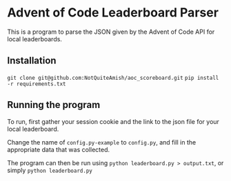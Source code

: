 # Advent of Code Leaderboard Parser

This is a program to parse the JSON given by the Advent of Code API for local leaderboards.

## Installation

`git clone git@github.com:NotQuiteAmish/aoc_scoreboard.git`
`pip install -r requirements.txt`

## Running the program

To run, first gather your session cookie and the link to the json file for your local leaderboard.

Change the name of `config.py-example` to `config.py`, and fill in the appropriate data that was collected.

The program can then be run using `python leaderboard.py > output.txt`, or simply `python leaderboard.py`